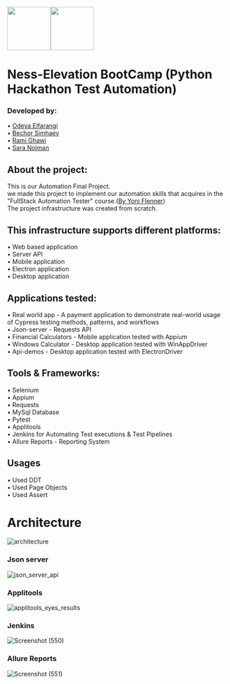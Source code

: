 </br> 
 <div style="display: flex;">
 <img  style="width: 100px; height:100px;" src="https://media-exp1.licdn.com/dms/image/C4D0BAQHHoy2390q_hA/company-logo_200_200/0/1634044285325?e=1646265600&v=beta&t=f7VKWSC1Yf27z42qw0GG1WVZOp8dyP5Ss4GocxCH-rw">
<img  style="width: 100px; height:100px;" src="https://media-exp1.licdn.com/dms/image/C4E0BAQGmkN91YLXdzA/company-logo_200_200/0/1595238232969?e=1646265600&v=beta&t=vTRjKo_ixni1msBrQd9RCKHbKzfTJov8bLzCqbY0VAA">
 </div>
 <h1> Ness-Elevation BootCamp (Python Hackathon Test Automation)</h1>

### Developed by:
• [Odeya Elfarangi](https://github.com/odeyaElfarangi)<br/>
• [Bechor Simhaev](https://github.com/bechor25)<br/>
• [Rami Ghawi](https://github.com/ramighawi)<br/>
• [Sara Noiman](https://github.com/Snoiman0047)

## About the project:

This is our Automation Final Project.</br>
we made this project to implement our automation skills that acquires in the "FullStack Automation Tester" course.([By Yoni Flenner](https://atidcollege.co.il/))</br>
The project infrastructure was created from scratch.</br>

## This infrastructure supports different platforms:
• Web based application<br/>
• Server API<br/>
• Mobile application<br/>
• Electron application<br/>
• Desktop application<br/>

## Applications tested:
• Real world app - A payment application to demonstrate real-world usage of Cypress testing methods, patterns, and workflows<br/>
• Json-server - Requests API<br/>
• Financial Calculators - Mobile application tested with Appium<br/>
• Windows Calculator - Desktop application tested with WinAppDriver<br/>
• Api-demos -  Desktop application tested with ElectronDriver<br/>

## Tools & Frameworks:
• Selenium <br/>
• Appium<br/>
• Requests<br/>
• MySql Database<br/>
• Pytest<br/>
• Applitools<br/>
• Jenkins for Automating Test executions & Test Pipelines<br/>
• Allure Reports - Reporting System<br/>

## Usages
•   Used DDT<br/>
•   Used Page Objects <br/>
•   Used Assert<br/>

# Architecture
![architecture](https://user-images.githubusercontent.com/48318320/147590746-336ff385-c3ca-4ce0-93aa-081f0ad1abbf.png)
### Json server
![json_server_api](https://user-images.githubusercontent.com/48318320/147586689-02be96a5-0cf8-44c2-8656-6024a5c4f771.png)
### Applitools
![applitools_eyes_results](https://user-images.githubusercontent.com/48318320/147589798-47b58287-da75-4812-9e5c-e3abb7d2a81c.png)
### Jenkins
![Screenshot (550)](https://user-images.githubusercontent.com/48318320/147591390-1c7373df-1271-4d57-9eab-48f9924b42fc.png)
### Allure Reports
![Screenshot (551)](https://user-images.githubusercontent.com/48318320/147591356-6f47c1b5-fbaf-41a1-bede-ebfe4c34019e.png)
